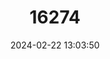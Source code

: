 ---
title: "16274"
category: "Partula gibba"
draft: false
date: 2024-02-22 13:03:50
languages:
  English: ["Fat Guam Partula", "Tree Snail"]
---